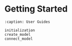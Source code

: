 # Getting Started



```{toctree}
:caption: User Guides

initialization
create_model
connect_model
```

